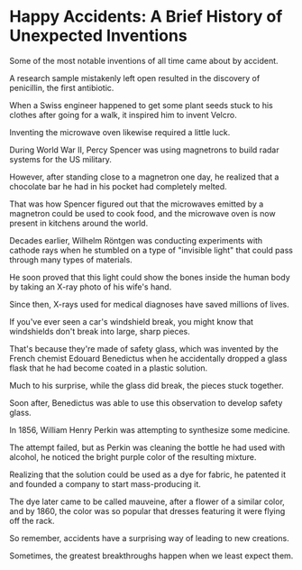 # Happy Accidents: A Brief History of Unexpected Inventions

Some of the most notable inventions of all time came about by accident.
<!-- 有些最著名的發明是在意外發生之後才完成的 -->

A research sample mistakenly left open resulted in the discovery of penicillin, the first antibiotic.
<!-- 一個研究樣本被錯誤地開起了，結果發現了青黴素，第一個抗生素 -->

When a Swiss engineer happened to get some plant seeds stuck to his clothes after going for a walk, it inspired him to invent Velcro.
<!-- 一位瑞士工程師在散步時，衣服上黏了一些植物種子，啟發他發明了魔鬼氈 -->

Inventing the microwave oven likewise required a little luck.
<!-- 發明微波爐也需要一點幸運 -->

During World War II, Percy Spencer was using magnetrons to build radar systems for the US military.
<!-- 在二戰的時候，珀西·斯賓塞用磁線機來為美國軍隊建立雷達系統 -->

However, after standing close to a magnetron one day, he realized that a chocolate bar he had in his pocket had completely melted.
<!-- 然而，一天在磁線機旁邊坐著，他發現在口袋裡的巧克力條已經完全融化了 -->

That was how Spencer figured out that the microwaves emitted by a magnetron could be used to cook food, and the microwave oven is now present in kitchens around the world.
<!-- 就這樣斯賓塞發現，磁控管發射的微波可以用來烹調食物，如今微波爐已經出現在世界各地的廚房 -->

Decades earlier, Wilhelm Röntgen was conducting experiments with cathode rays when he stumbled on a type of "invisible light" that could pass through many types of materials.
<!-- 幾十年前，威廉·倫琴在進行陰極射線實驗時偶然發現了一種可以穿過多種材料的「看不見的光」 -->

He soon proved that this light could show the bones inside the human body by taking an X-ray photo of his wife's hand.
<!-- 他很快就透過為妻子的手拍攝X光照片證明了這種光可以顯示出人體內部的骨骼 -->

Since then, X-rays used for medical diagnoses have saved millions of lives.
<!-- 之後，X光用於醫學診斷已經償還了許多人的生命 -->

If you've ever seen a car's windshield break, you might know that windshields don't break into large, sharp pieces.
<!-- 如果你曾經看過汽車擋風玻璃破碎，你可能知道擋風玻璃不會破碎成大塊、鋒利的碎片 -->

That's because they're made of safety glass, which was invented by the French chemist Edouard Benedictus when he accidentally dropped a glass flask that he had become coated in a plastic solution.
<!-- 這是因為它們是由安全玻璃製成的，這種玻璃是由法國化學家愛德華·本尼迪克特斯發明的，當時他不小心掉落了一個沾滿塑膠溶液的玻璃燒瓶 -->

Much to his surprise, while the glass did break, the pieces stuck together.
<!-- 令他驚訝的是，玻璃雖然碎了，但碎片卻黏在了一起 -->

Soon after, Benedictus was able to use this observation to develop safety glass.
<!-- 不久之後，本尼迪克特斯利用這項觀察發明了安全玻璃 -->

In 1856, William Henry Perkin was attempting to synthesize some medicine.
<!-- 1856 年，威廉·亨利·珀金嘗試合成某種藥物 -->

The attempt failed, but as Perkin was cleaning the bottle he had used with alcohol, he noticed the bright purple color of the resulting mixture.
<!-- 嘗試失敗了，但當珀金用酒精清洗用過的瓶子時，他注意到生成的混合物呈現明亮的紫色 -->

Realizing that the solution could be used as a dye for fabric, he patented it and founded a company to start mass-producing it.
<!-- 他意識到該溶液可用作織物染料，因此申請了專利並成立了一家公司開始大規模生產。 -->

The dye later came to be called mauveine, after a flower of a similar color, and by 1860, the color was so popular that dresses featuring it were flying off the rack.
<!-- 這種染料後來被稱為「苯胺紫」，是以一種顏色相似的花命名的。到1860年，這種顏色已經非常流行，帶有這種顏色的洋裝供不應求，一掃而空 -->

So remember, accidents have a surprising way of leading to new creations.
<!-- 所以請記住，意外總是會以令人驚訝的方式帶來新的創造 -->

Sometimes, the greatest breakthroughs happen when we least expect them.
<!-- 有時，最大的突破發生在我們最意想不到的時候 -->